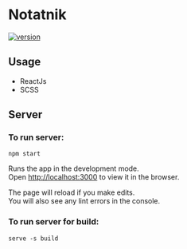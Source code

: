 # Notatnik

[![version](https://img.shields.io/badge/version-1.0.0-green.svg)]()

## Usage

-  ReactJs
-  SCSS

## Server

### To run server:

```
npm start
```

Runs the app in the development mode.\
Open [http://localhost:3000](http://localhost:3000) to view it in the browser.

The page will reload if you make edits.\
You will also see any lint errors in the console.

### To run server for build:

```
serve -s build
```
